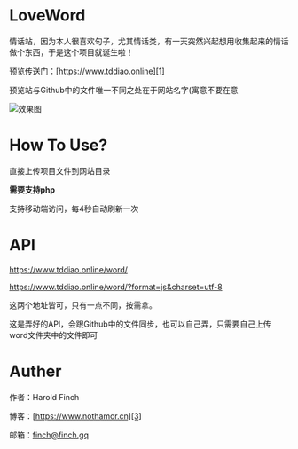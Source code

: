 # LoveWord
情话站，因为本人很喜欢句子，尤其情话类，有一天突然兴起想用收集起来的情话做个东西，于是这个项目就诞生啦！

预览传送门：[https://www.tddiao.online][1]

预览站与Github中的文件唯一不同之处在于网站名字(寓意不要在意

  [1]: https://www.tddiao.online

![效果图][2]

  [2]: https://i.loli.net/2019/01/12/5c39ece2d5be7.jpg

# How To Use?
直接上传项目文件到网站目录

**需要支持php**

支持移动端访问，每4秒自动刷新一次

# API

https://www.tddiao.online/word/

https://www.tddiao.online/word/?format=js&charset=utf-8

这两个地址皆可，只有一点不同，按需拿。

这是弄好的API，会跟Github中的文件同步，也可以自己弄，只需要自己上传word文件夹中的文件即可

# Auther

作者：Harold Finch

博客：[https://www.nothamor.cn][3]

  [3]: https://www.nothamor.cn

邮箱：finch@finch.gq
